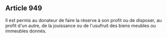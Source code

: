 Article 949
----
Il est permis au donateur de faire la réserve à son profit ou de disposer, au
profit d'un autre, de la jouissance ou de l'usufruit des biens meubles ou
immeubles donnés.
